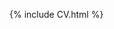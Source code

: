 <!-- ---
layout: archive
title: "CV"
permalink: /cv/
author_profile: true
redirect_from:
  - /resume
--- -->

{% include CV.html %}